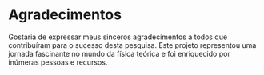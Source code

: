 # Agradecimentos

Gostaria de expressar meus sinceros agradecimentos a todos que contribuíram para o sucesso desta pesquisa. Este projeto representou uma jornada fascinante no mundo da física teórica e foi enriquecido por inúmeras pessoas e recursos.
